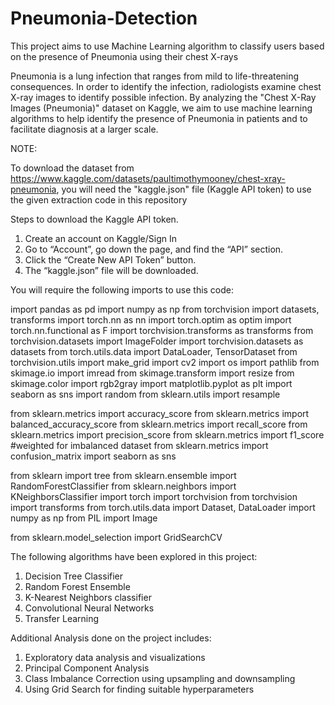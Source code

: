 # Pneumonia-Detection
This project aims to use Machine Learning algorithm to classify users based on the presence of Pneumonia using their chest X-rays

Pneumonia is a lung infection that ranges from mild to life-threatening consequences. In order to identify the infection, radiologists examine chest X-ray images to identify possible infection. By analyzing the "Chest X-Ray Images (Pneumonia)" dataset on Kaggle, we aim to use machine learning algorithms to help identify the presence of Pneumonia in patients and to facilitate diagnosis at a larger scale.

NOTE:

To download the dataset from https://www.kaggle.com/datasets/paultimothymooney/chest-xray-pneumonia, you will need the "kaggle.json" file (Kaggle API token) to use the given extraction code in this repository

Steps to download the Kaggle API token.
1. Create an account on Kaggle/Sign In
2. Go to “Account”, go down the page, and find the “API” section.
3. Click the “Create New API Token” button.
4. The “kaggle.json” file will be downloaded.

You will require the following imports to use this code:

import pandas as pd
import numpy as np
from torchvision import datasets, transforms
import torch.nn as nn
import torch.optim as optim
import torch.nn.functional as F
import torchvision.transforms as transforms
from torchvision.datasets import ImageFolder
import torchvision.datasets as datasets
from torch.utils.data import DataLoader, TensorDataset
from torchvision.utils import make_grid
import cv2
import os
import pathlib
from skimage.io import imread
from skimage.transform import resize
from skimage.color import rgb2gray
import matplotlib.pyplot as plt
import seaborn as sns
import random
from sklearn.utils import resample

from sklearn.metrics import accuracy_score
from sklearn.metrics import balanced_accuracy_score
from sklearn.metrics import recall_score
from sklearn.metrics import precision_score
from sklearn.metrics import f1_score #weighted for imbalanced dataset
from sklearn.metrics import confusion_matrix
import seaborn as sns

from sklearn import tree
from sklearn.ensemble import RandomForestClassifier
from sklearn.neighbors import KNeighborsClassifier
import torch
import torchvision
from torchvision import transforms
from torch.utils.data import Dataset, DataLoader
import numpy as np
from PIL import Image

from sklearn.model_selection import GridSearchCV

The following algorithms have been explored in this project:
1. Decision Tree Classifier
2. Random Forest Ensemble
3. K-Nearest Neighbors classifier
4. Convolutional Neural Networks
5. Transfer Learning

Additional Analysis done on the project includes:
1. Exploratory data analysis and visualizations
2. Principal Component Analysis
3. Class Imbalance Correction using upsampling and downsampling
4. Using Grid Search for finding suitable hyperparameters
